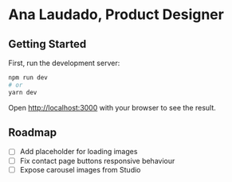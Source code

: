 # Ana Laudado, Product Designer

## Getting Started

First, run the development server:

```bash
npm run dev
# or
yarn dev
```

Open [http://localhost:3000](http://localhost:3000) with your browser to see the result.

## Roadmap

* [ ] Add placeholder for loading images
* [ ] Fix contact page buttons responsive behaviour
* [ ] Expose carousel images from Studio
